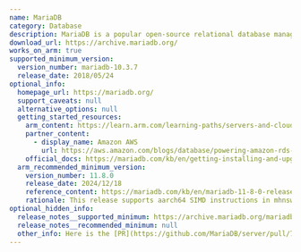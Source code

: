 ```yaml
---
name: MariaDB
category: Database
description: MariaDB is a popular open-source relational database management system (RDBMS). It is a robust, scalable, and secure RDBMS that continues to evolve with the contributions of its community. It provides the tools and flexibility to meet your database needs.
download_url: https://archive.mariadb.org/
works_on_arm: true
supported_minimum_version:
  version_number: mariadb-10.3.7
  release_date: 2018/05/24
optional_info:
  homepage_url: https://mariadb.org/
  support_caveats: null
  alternative_options: null
  getting_started_resources:
    arm_content: https://learn.arm.com/learning-paths/servers-and-cloud-computing/mariadb/
    partner_content:
      - display_name: Amazon AWS
        url: https://aws.amazon.com/blogs/database/powering-amazon-rds-with-aws-graviton3-benchmarks/
    official_docs: https://mariadb.com/kb/en/getting-installing-and-upgrading-mariadb/
  arm_recommended_minimum_version:
    version_number: 11.8.0
    release_date: 2024/12/18
    reference_content: https://mariadb.com/kb/en/mariadb-11-8-0-release-notes/
    rationale: This release supports aarch64 SIMD instructions in mhnsw algorithm. However, version 11.8.0 is an alpha release, so consider switching to 11.8.1 for the stable functionality.
optional_hidden_info:
  release_notes__supported_minimum: https://archive.mariadb.org/mariadb-10.3.7/repo/ubuntu/dists/bionic/main/binary-arm64/
  release_notes__recommended_minimum: null
  other_info: Here is the [PR](https://github.com/MariaDB/server/pull/773/files) to fix compilation issues for AArch64.
---
```

